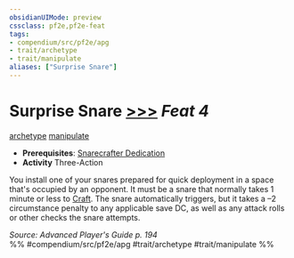 ```yaml
---
obsidianUIMode: preview
cssclass: pf2e,pf2e-feat
tags:
- compendium/src/pf2e/apg
- trait/archetype
- trait/manipulate
aliases: ["Surprise Snare"]
---
```

# Surprise Snare  [>>>](/rules/core-rulebook/chapter-9-playing-the-game.md#Actions "Three-Action") *Feat 4*  
[archetype](/rules/traits/archetype.md)  [manipulate](/rules/traits/manipulate.md)  

- **Prerequisites**: [Snarecrafter Dedication](/compendium/feats/snarecrafter-dedication-apg.md)
- **Activity** Three-Action

You install one of your snares prepared for quick deployment in a space that's occupied by an opponent. It must be a snare that normally takes 1 minute or less to [Craft](/rules/actions/craft.md). The snare automatically triggers, but it takes a –2 circumstance penalty to any applicable save DC, as well as any attack rolls or other checks the snare attempts.

*Source: Advanced Player's Guide p. 194*  
%% #compendium/src/pf2e/apg #trait/archetype #trait/manipulate %%